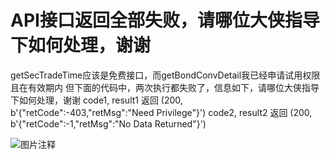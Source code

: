 # API接口返回全部失败，请哪位大侠指导下如何处理，谢谢

getSecTradeTime应该是免费接口，而getBondConvDetail我已经申请试用权限且在有效期内
但下面的代码中，两次执行都失败了，信息如下，请哪位大侠指导下如何处理，谢谢
code1, result1 返回 (200, b'{"retCode":-403,"retMsg":"Need Privilege"}')
code2, result2 返回 (200, b'{"retCode":-1,"retMsg":"No Data Returned"}')

![图片注释](http://storage-uqer.datayes.com/643f9a0949f1710085bf0876/45db148c-0b84-11ee-bd22-0242ac140002)